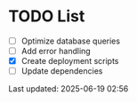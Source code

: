 # TODO List

- [ ] Optimize database queries
- [ ] Add error handling
- [x] Create deployment scripts
- [ ] Update dependencies

Last updated: 2025-06-19 02:56
